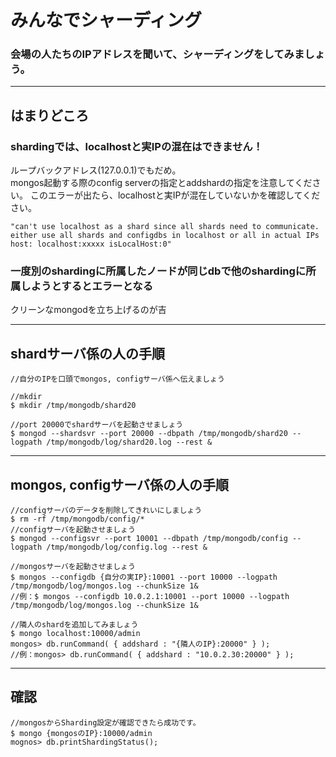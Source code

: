 みんなでシャーディング
=================
### 会場の人たちのIPアドレスを聞いて、シャーディングをしてみましょう。
----
## はまりどころ

### shardingでは、localhostと実IPの混在はできません！  
ループバックアドレス(127.0.0.1)でもだめ。  
mongos起動する際のconfig serverの指定とaddshardの指定を注意してください。
このエラーが出たら、localhostと実IPが混在していないかを確認してください。
```
"can't use localhost as a shard since all shards need to communicate. 
either use all shards and configdbs in localhost or all in actual IPs host: localhost:xxxxx isLocalHost:0"
```
### 一度別のshardingに所属したノードが同じdbで他のshardingに所属しようとするとエラーとなる
クリーンなmongodを立ち上げるのが吉


----
## shardサーバ係の人の手順

```
//自分のIPを口頭でmongos, configサーバ係へ伝えましょう

//mkdir
$ mkdir /tmp/mongodb/shard20

//port 20000でshardサーバを起動させましょう
$ mongod --shardsvr --port 20000 --dbpath /tmp/mongodb/shard20 --logpath /tmp/mongodb/log/shard20.log --rest &
```

----
## mongos, configサーバ係の人の手順

```
//configサーバのデータを削除してきれいにしましょう
$ rm -rf /tmp/mongodb/config/* 
//configサーバを起動させましょう
$ mongod --configsvr --port 10001 --dbpath /tmp/mongodb/config --logpath /tmp/mongodb/log/config.log --rest &

//mongosサーバを起動させましょう　
$ mongos --configdb {自分の実IP}:10001 --port 10000 --logpath /tmp/mongodb/log/mongos.log --chunkSize 1&
//例：$ mongos --configdb 10.0.2.1:10001 --port 10000 --logpath /tmp/mongodb/log/mongos.log --chunkSize 1&

//隣人のshardを追加してみましょう
$ mongo localhost:10000/admin
mongos> db.runCommand( { addshard : "{隣人のIP}:20000" } );
//例：mongos> db.runCommand( { addshard : "10.0.2.30:20000" } );
```

----
## 確認

```
//mongosからSharding設定が確認できたら成功です。
$ mongo {mongosのIP}:10000/admin
mognos> db.printShardingStatus();
```


